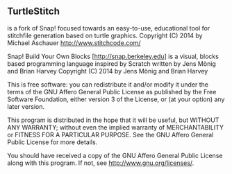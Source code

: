 
## TurtleStitch

is a fork of Snap! focused towards an easy-to-use, educational tool for
stitchfile generation based on turtle graphics. 
Copyright (C) 2014 by Michael Aschauer
http://www.stitchcode.com/

Snap! Build Your Own Blocks [http://snap.berkeley.edu] is a 
visual, blocks based programming language inspired by Scratch
written by Jens Mönig and Brian Harvey 
Copyright (C) 2014 by Jens Mönig and Brian Harvey

This is free software: you can redistribute it and/or modify
it under the terms of the GNU Affero General Public License as
published by the Free Software Foundation, either version 3 of
the License, or (at your option) any later version.

This program is distributed in the hope that it will be useful,
but WITHOUT ANY WARRANTY; without even the implied warranty of
MERCHANTABILITY or FITNESS FOR A PARTICULAR PURPOSE.  See the
GNU Affero General Public License for more details.

You should have received a copy of the GNU Affero General Public License
along with this program.  If not, see <http://www.gnu.org/licenses/>.
